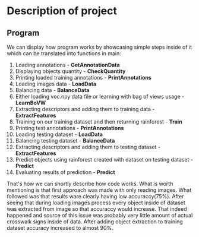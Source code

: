 # Description of project

## Program
We can display how program works by showcasing simple steps inside of it which can be translated into functions in main:
1. Loading annotations - **GetAnnotationData**
2. Displaying objects quantity - **CheckQuantity**
3. Printing loaded training annotations - **PrintAnnotations**
4. Loading images data - **LoadData**
5. Balancing data - **BalanceData**
6. Either loading voc.npy data file or learning with bag of views usage - **LearnBoVW**
7. Extracting descriptors and adding them to training data - **ExtractFeatures**
8. Training on our training dataset and then returning rainforest - **Train**
9. Printing test annotations - **PrintAnnotations**
10. Loading testing dataset - **LoadData**
11. Balancing testing dataset - **BalanceData**
12. Extracting descriptors and adding them to testing dataset - **ExtractFeatures**
13. Predict objects using rainforest created with dataset on testing dataset - **Predict**
14. Evaluating results of prediction - **Predict**

That's how we can shortly describe how code works. What is worth mentioning is that first approach was made with only reading images. What followed was that results ware clearly having low accuraccy(75%). After seeing that during loading images process every object inside of dataset was extracted from image so that accuraccy would increase. That indeed happened and source of this issue was probably very little amount of actual crosswalk signs inside of data. After adding object extraction to training dataset accuracy increased to almost 90%.



